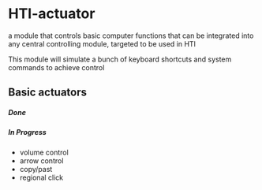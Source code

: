 # HTI-actuator
a module that controls basic computer functions that can be integrated into any central controlling module, targeted to be used in HTI

This module will simulate a bunch of keyboard shortcuts and system commands to achieve control


## Basic actuators

##### Done



##### In Progress
 - volume control
 - arrow control
 - copy/past 
 - regional click